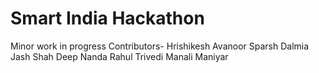 # Smart India Hackathon
Minor work in progress
Contributors-
Hrishikesh Avanoor
Sparsh Dalmia
Jash Shah
Deep Nanda
Rahul Trivedi
Manali Maniyar
